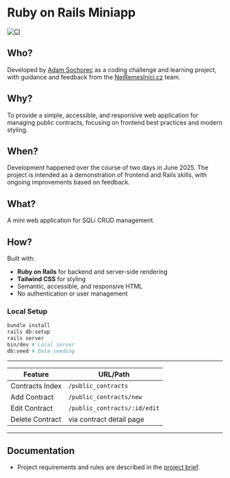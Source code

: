 # Ruby on Rails Miniapp

[![CI](https://github.com/adamsochorec/ruby-on-rails/actions/workflows/ci.yml/badge.svg)](https://github.com/adamsochorec/ruby-on-rails/actions/workflows/ci.yml)

## Who?

Developed by [Adam Sochorec](https://www.linkedin.com/in/adamsochorec) as a coding challenge and learning project, with guidance and feedback from the [NejŘemeslníci.cz](https://www.nejremeslnici.cz) team.

## Why?

To provide a simple, accessible, and responsive web application for managing public contracts, focusing on frontend best practices and modern styling.

## When?

Development happened over the course of two days in June 2025. The project is intended as a demonstration of frontend and Rails skills, with ongoing improvements based on feedback.

## What?

A mini web application for SQLi CRUD management.

## How?

Built with:

- **Ruby on Rails** for backend and server-side rendering
- **Tailwind CSS** for styling
- Semantic, accessible, and responsive HTML
- No authentication or user management

### Local Setup

```sh
bundle install
rails db:setup
rails server
bin/dev # Local server
db:seed # Data seeding
```

---

| Feature         | URL/Path                     |
| --------------- | ---------------------------- |
| Contracts Index | `/public_contracts`          |
| Add Contract    | `/public_contracts/new`      |
| Edit Contract   | `/public_contracts/:id/edit` |
| Delete Contract | via contract detail page     |

---

## Documentation

- Project requirements and rules are described in the [project brief](./app/views/home/index.html.erb).
